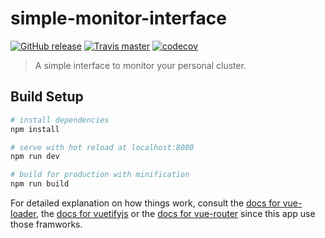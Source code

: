 # simple-monitor-interface
[![GitHub release](https://img.shields.io/github/release/sapk/smi.svg)](https://github.com/sapk/smi/releases) [![Travis master](https://api.travis-ci.org/sapk/smi.svg?branch=master)](https://travis-ci.org/sapk/smi) [![codecov](https://codecov.io/gh/sapk/smi/branch/master/graph/badge.svg)](https://codecov.io/gh/sapk/smi)
> A simple interface to monitor your personal cluster.

## Build Setup

``` bash
# install dependencies
npm install

# serve with hot reload at localhost:8080
npm run dev

# build for production with minification
npm run build
```

For detailed explanation on how things work, consult the [docs for vue-loader](http://vuejs.github.io/vue-loader), the [docs for vuetifyjs](https://github.com/vuetifyjs/docs) or the [docs for vue-router](https://router.vuejs.org) since this app use those framworks.
